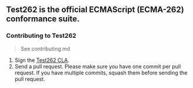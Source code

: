 ## Test262 is the official ECMAScript (ECMA-262) conformance suite.

### Contributing to Test262
> See contributing.md

1. Sign the [Test262 CLA](http://tc39.github.io/test262-cla).
2. Send a pull request. Please make sure you have one commit per pull request. If you have multiple commits, squash them before sending the pull request.